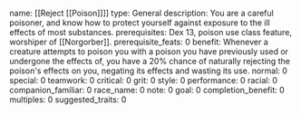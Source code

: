 name: [[Reject [[Poison]]]]
type: General
description: You are a careful poisoner, and know how to protect yourself against exposure to the ill effects of most substances.
prerequisites: Dex 13, poison use class feature, worshiper of [[Norgorber]].
prerequisite_feats: 0
benefit: Whenever a creature attempts to poison you with a poison you have previously used or undergone the effects of, you have a 20% chance of naturally rejecting the poison's effects on you, negating its effects and wasting its use.
normal: 0
special: 0
teamwork: 0
critical: 0
grit: 0
style: 0
performance: 0
racial: 0
companion_familiar: 0
race_name: 0
note: 0
goal: 0
completion_benefit: 0
multiples: 0
suggested_traits: 0
